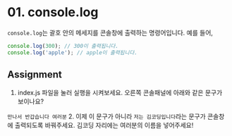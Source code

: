 # 01. console.log

`console.log`는 괄호 안의 메세지를 콘솔창에 출력하는 명령어입니다.
예를 들어,

```js
console.log(300); // 300이 출력됩니다.
console.log('apple'); // apple이 출력됩니다.
```

## Assignment

1. index.js 파일을 눌러 실행을 시켜보세요. 오른쪽 콘솔패널에 아래와 같은 문구가 보이나요?

`만나서 반갑습니다 여러분` 2. 이제 이 문구가 아니라 `저는 김코딩입니다`라는 문구가 콘솔창에 출력되도록 바꿔주세요. 김코딩 자리에는 여러분의 이름을 넣어주세요!
